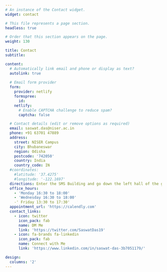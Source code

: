 ```yaml
---
# An instance of the Contact widget.
widget: contact

# This file represents a page section.
headless: true

# Order that this section appears on the page.
weight: 130

title: Contact
subtitle:

content:
  # Automatically link email and phone or display as text?
  autolink: true
  
  # Email form provider
  form:
    provider: netlify
    formspree:
      id:
    netlify:
      # Enable CAPTCHA challenge to reduce spam?
      captcha: false

  # Contact details (edit or remove options as required)
  email: saswat.das@niser.ac.in
  phone: +91 63701 47889
  address:
    street: NISER Campus
    city: Bhubaneswar
    region: Odisha
    postcode: '742050'
    country: India
    country_code: IN
  #coordinates:
    #latitude: '37.4275'
    #longitude: '-122.1697'
  directions: Enter the SMS Building and go down the left hall of the ground floor
  office_hours:
    - 'Monday 16:30 to 18:00'
    - 'Wednesday 16:30 to 18:00'
    -' Friday 13:30 to 17:30'
  appointment_url: 'https://calendly.com'
  contact_links:
    - icon: twitter
      icon_pack: fab
      name: DM Me
      link: 'https://twitter.com/SaswatDas19'
    - icon: fa-brands fa-linkedin
      icon_pack: fab
      name: Connect with Me
      link: 'https://www.linkedin.com/in/saswat-das-3b7051179/'

design:
  columns: '2'
---
```

